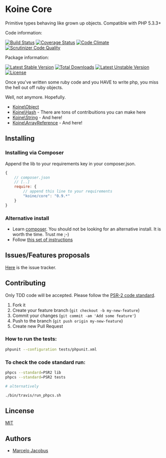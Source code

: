 # Koine Core

Primitive types behaving like grown up objects. Compatible with PHP 5.3.3+

Code information:

[![Build Status](https://travis-ci.org/koinephp/Core.png?branch=master)](https://travis-ci.org/koinephp/Core)
[![Coverage Status](https://coveralls.io/repos/koinephp/Core/badge.png?branch=master)](https://coveralls.io/r/koinephp/Core?branch=master)
[![Code Climate](https://codeclimate.com/github/koinephp/Core.png)](https://codeclimate.com/github/koinephp/Core)
[![Scrutinizer Code Quality](https://scrutinizer-ci.com/g/koinephp/Core/badges/quality-score.png?b=master)](https://scrutinizer-ci.com/g/koinephp/Core/?branch=master)

Package information:

[![Latest Stable Version](https://poser.pugx.org/koine/core/v/stable.svg)](https://packagist.org/packages/koine/core)
[![Total Downloads](https://poser.pugx.org/koine/core/downloads.svg)](https://packagist.org/packages/koine/core)
[![Latest Unstable Version](https://poser.pugx.org/koine/core/v/unstable.svg)](https://packagist.org/packages/koine/core)
[![License](https://poser.pugx.org/koine/core/license.svg)](https://packagist.org/packages/koine/core)

Once you've written some ruby code and you HAVE to write php, you miss the
hell out off ruby objects.

Well, not anymore. Hopefully.

- [Koine\Object](docs/Object.md)
- [Koine\Hash](docs/Hash.md) - There are tons of contribuitions you can make here
- [Koine\String](docs/String.md) - And here!
- [Koine\ArrayReference](docs/ArrayReference.md) - And here!

## Installing

### Installing via Composer
Append the lib to your requirements key in your composer.json.

```javascript
{
    // composer.json
    // [..]
    require: {
        // append this line to your requirements
        "koine/core": "0.9.*"
    }
}
```

### Alternative install
- Learn [composer](https://getcomposer.org). You should not be looking for an alternative install. It is worth the time. Trust me ;-)
- Follow [this set of instructions](#installing-via-composer)

## Issues/Features proposals

[Here](https://github.com/koinephp/Core/issues) is the issue tracker.

## Contributing

Only TDD code will be accepted. Please follow the [PSR-2 code standard](https://github.com/php-fig/fig-standards/blob/master/accepted/PSR-2-coding-style-guide.md).

1. Fork it
2. Create your feature branch (`git checkout -b my-new-feature`)
3. Commit your changes (`git commit -am 'Add some feature'`)
4. Push to the branch (`git push origin my-new-feature`)
5. Create new Pull Request

### How to run the tests:

```bash
phpunit --configuration tests/phpunit.xml
```

### To check the code standard run:

```bash
phpcs --standard=PSR2 lib
phpcs --standard=PSR2 tests

# alternatively

./bin/travis/run_phpcs.sh
```

## Lincense
[MIT](MIT-LICENSE)

## Authors

- [Marcelo Jacobus](https://github.com/mjacobus)
